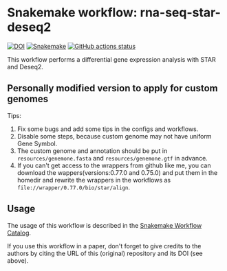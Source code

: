 # Snakemake workflow: rna-seq-star-deseq2

[![DOI](https://zenodo.org/badge/DOI/10.5281/zenodo.4737358.svg)](https://doi.org/10.5281/zenodo.4737358)
[![Snakemake](https://img.shields.io/badge/snakemake-≥6.1.0-brightgreen.svg)](https://snakemake.github.io)
[![GitHub actions status](https://github.com/snakemake-workflows/rna-seq-star-deseq2/workflows/Tests/badge.svg?branch=master)](https://github.com/snakemake-workflows/rna-seq-star-deseq2/actions?query=branch%3Amaster+workflow%3ATests)

This workflow performs a differential gene expression analysis with STAR and Deseq2.

## Personally modified version to apply for custom genomes 

Tips:
1. Fix some bugs and add some tips in the configs and workflows.
2. Disable some steps, because custom genome may not have uniform Gene Symbol.
3. The custom genome and annotation should be put in `resources/genemone.fasta` and `resources/genemone.gtf` in advance.
4. If you can't get access to the wrappers from github like me, you can download the wappers(versions:0.77.0 and 0.75.0) and put them in the homedir and rewrite the wrappers in the workflows as `file://wrapper/0.77.0/bio/star/align`.

## Usage

The usage of this workflow is described in the [Snakemake Workflow Catalog](https://snakemake.github.io/snakemake-workflow-catalog/?usage=snakemake-workflows%2Frna-seq-star-deseq2).

If you use this workflow in a paper, don't forget to give credits to the authors by citing the URL of this (original) repository and its DOI (see above).
